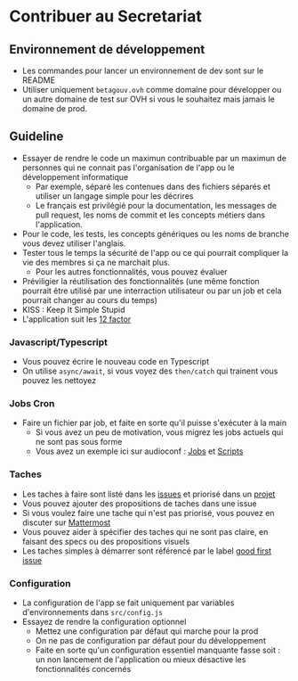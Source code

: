 # Contribuer au Secretariat

## Environnement de développement
- Les commandes pour lancer un environnement de dev sont sur le README
- Utiliser uniquement `betagouv.ovh` comme domaine pour développer ou un autre domaine de test sur OVH si vous le souhaitez mais jamais le domaine de prod.

## Guideline
- Essayer de rendre le code un maximun contribuable par un maximun de personnes qui ne connait pas l'organisation de l'app ou le développement informatique
   - Par exemple, séparé les contenues dans des fichiers séparés et utiliser un langage simple pour les décrires
   - Le français est privilégié pour la documentation, les messages de pull request, les noms de commit et les concepts métiers dans l'application.
- Pour le code, les tests, les concepts génériques ou les noms de branche vous devez utiliser l'anglais.
- Tester tous le temps la sécurité de l'app ou ce qui pourrait compliquer la vie des membres si ça ne marchait plus. 
   - Pour les autres fonctionnalités, vous pouvez évaluer 
- Préviligier la réutilisation des fonctionnalités (une même fonction pourrait être utilisé par une interraction utilisateur ou par un job et cela pourrait changer au cours du temps)
- KISS : Keep It Simple Stupid
- L'application suit les [12 factor](https://12factor.net/)

### Javascript/Typescript
- Vous pouvez écrire le nouveau code en Typescript
- On utilise `async/await`, si vous voyez des `then/catch` qui trainent vous pouvez les nettoyez


### Jobs Cron
- Faire un fichier par job, et faite en sorte qu'il puisse s'exécuter à la main
    - Si vous avez un peu de motivation, vous migrez les jobs actuels qui ne sont pas sous forme
    - Vous avez un exemple ici sur audioconf : [Jobs](https://github.com/betagouv/audioconf/tree/main/jobs) et [Scripts](https://github.com/betagouv/audioconf/tree/main/scripts)

### Taches
- Les taches à faire sont listé dans les [issues](https://github.com/betagouv/secretariat/issues) et priorisé dans un [projet](https://github.com/betagouv/secretariat/projects/2)
- Vous pouvez ajouter des propositions de taches dans une issue
- Si vous voulez faire une tache qui n'est pas priorisé, vous pouvez en discuter sur [Mattermost](https://mattermost.incubateur.net/betagouv/channels/betagouv-application-secretariat-incubateur-net)
- Vous pouvez aider à spécifier des taches qui ne sont pas claire, en faisant des specs ou des propositions visuels 
- Les taches simples à démarrer sont référencé par le label [good first issue](https://github.com/betagouv/secretariat/issues?q=is%3Aissue+is%3Aopen+label%3A%22good+first+issue%22)

### Configuration
- La configuration de l'app se fait uniquement par variables d'environnements dans `src/config.js`
- Essayez de rendre la configuration optionnel 
    - Mettez une configuration par défaut qui marche pour la prod
    - On ne pas de configuration par défaut pour du développement
    - Faite en sorte qu'un configuration essentiel manquante fasse soit : un non lancement de l'application ou mieux désactive les fonctionnalités concernés



